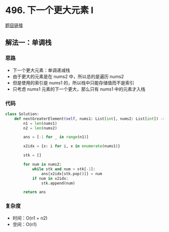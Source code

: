 # 496. 下一个更大元素 I

[题目链接](https://leetcode.cn/problems/next-greater-element-i/description/)

## 解法一：单调栈

### 思路

- 下一个更大元素：单调递减栈
- 由于更大的元素是在 nums2 中，所以总的是遍历 nums2
- 但是使用的索引是 nums1 的，所以栈中只能存储值而不是索引
- 只考虑 nums1 元素的下一个更大，那么只有 nums1 中的元素才入栈

### 代码

```py
class Solution:
    def nextGreaterElement(self, nums1: List[int], nums2: List[int]) -> List[int]:
        n1 = len(nums1)
        n2 = len(nums2)

        ans = [-1 for _ in range(n1)]

        x2idx = {x: i for i, x in enumerate(nums1)}

        stk = []

        for num in nums2:
            while stk and num > stk[-1]:
                ans[x2idx[stk.pop()]] = num
            if num in x2idx:
                stk.append(num)

        return ans
```

### 复杂度

- 时间：O(n1 + n2)
- 空间：O(n1)
